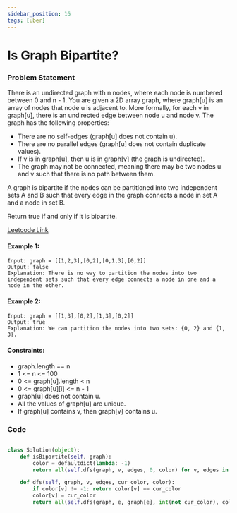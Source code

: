 ```yaml
---
sidebar_position: 16
tags: [uber]
---
```


# Is Graph Bipartite?

### Problem Statement

There is an undirected graph with n nodes, where each node is numbered between 0 and n - 1. You are given a 2D array graph, where graph[u] is an array of nodes that node u is adjacent to. More formally, for each v in graph[u], there is an undirected edge between node u and node v. The graph has the following properties:

- There are no self-edges (graph[u] does not contain u).
- There are no parallel edges (graph[u] does not contain duplicate values).
- If v is in graph[u], then u is in graph[v] (the graph is undirected).
- The graph may not be connected, meaning there may be two nodes u and v such that there is no path between them.

A graph is bipartite if the nodes can be partitioned into two independent sets A and B such that every edge in the graph connects a node in set A and a node in set B.

Return true if and only if it is bipartite.

[Leetcode Link](https://leetcode.com/problems/is-graph-bipartite/)

#### Example 1:

```
Input: graph = [[1,2,3],[0,2],[0,1,3],[0,2]]
Output: false
Explanation: There is no way to partition the nodes into two independent sets such that every edge connects a node in one and a node in the other.
```

#### Example 2:

```
Input: graph = [[1,3],[0,2],[1,3],[0,2]]
Output: true
Explanation: We can partition the nodes into two sets: {0, 2} and {1, 3}.
```

#### Constraints:

- graph.length == n
- 1 <= n <= 100
- 0 <= graph[u].length < n
- 0 <= graph[u][i] <= n - 1
- graph[u] does not contain u.
- All the values of graph[u] are unique.
- If graph[u] contains v, then graph[v] contains u.

### Code

```python title="Python Code"

class Solution(object):
    def isBipartite(self, graph):
        color = defaultdict(lambda: -1)
        return all(self.dfs(graph, v, edges, 0, color) for v, edges in enumerate(graph) if color[v] == -1)

    def dfs(self, graph, v, edges, cur_color, color):
        if color[v] != -1: return color[v] == cur_color
        color[v] = cur_color
        return all(self.dfs(graph, e, graph[e], int(not cur_color), color) for e in edges)
```
